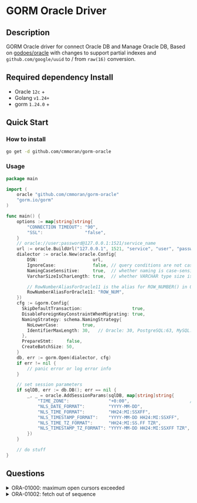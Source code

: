 # GORM Oracle Driver

## Description

GORM Oracle driver for connect Oracle DB and Manage Oracle DB, Based on [godoes/oracle](https://github.com/godoes/gorm-oracle) with changes to support partial indexes and `github.com/google/uuid` to / from `raw(16)` conversion.

## Required dependency Install

- Oracle `12c` +
- Golang `v1.24+`
- gorm `1.24.0` +

## Quick Start

### How to install 

```bash
go get -d github.com/cmmoran/gorm-oracle
```

### Usage

```go
package main

import (
	oracle "github.com/cmmoran/gorm-oracle"
	"gorm.io/gorm"
)

func main() {
	options := map[string]string{
		"CONNECTION TIMEOUT": "90",
		"SSL":                "false",
	}
	// oracle://user:password@127.0.0.1:1521/service_name
	url := oracle.BuildUrl("127.0.0.1", 1521, "service", "user", "password", options)
	dialector := oracle.New(oracle.Config{
		DSN:                     url,
		IgnoreCase:              false, // query conditions are not case-sensitive
		NamingCaseSensitive:     true,  // whether naming is case-sensitive
		VarcharSizeIsCharLength: true,  // whether VARCHAR type size is character length, defaulting to byte length

		// RowNumberAliasForOracle11 is the alias for ROW_NUMBER() in Oracle 11g, defaulting to ROW_NUM
		RowNumberAliasForOracle11: "ROW_NUM",
	})
	cfg := &gorm.Config{
      SkipDefaultTransaction:                   true,
      DisableForeignKeyConstraintWhenMigrating: true,
      NamingStrategy: schema.NamingStrategy{
        NoLowerCase:         true,
        IdentifierMaxLength: 30,   // Oracle: 30, PostgreSQL:63, MySQL: 64, SQL Server、SQLite、DM: 128
      },
      PrepareStmt:     false,
      CreateBatchSize: 50,
    }
	db, err := gorm.Open(dialector, cfg)
	if err != nil {
		// panic error or log error info
	}

	// set session parameters
	if sqlDB, err := db.DB(); err == nil {
		_, _ = oracle.AddSessionParams(sqlDB, map[string]string{
			"TIME_ZONE":               "+0:00",                       // ALTER SESSION SET TIME_ZONE = '+0:00';
			"NLS_DATE_FORMAT":         "YYYY-MM-DD",                   // ALTER SESSION SET NLS_DATE_FORMAT = 'YYYY-MM-DD';
			"NLS_TIME_FORMAT":         "HH24:MI:SSXFF",                // ALTER SESSION SET NLS_TIME_FORMAT = 'HH24:MI:SS.FF3';
			"NLS_TIMESTAMP_FORMAT":    "YYYY-MM-DD HH24:MI:SSXFF",     // ALTER SESSION SET NLS_TIMESTAMP_FORMAT = 'YYYY-MM-DD HH24:MI:SS.FF3';
			"NLS_TIME_TZ_FORMAT":      "HH24:MI:SS.FF TZR",            // ALTER SESSION SET NLS_TIME_TZ_FORMAT = 'HH24:MI:SS.FF3 TZR';
			"NLS_TIMESTAMP_TZ_FORMAT": "YYYY-MM-DD HH24:MI:SSXFF TZR", // ALTER SESSION SET NLS_TIMESTAMP_TZ_FORMAT = 'YYYY-MM-DD HH24:MI:SS.FF3 TZR';
		})
	}

	// do stuff
}

```

## Questions

<!--suppress HtmlDeprecatedAttribute -->
<details>
<summary>ORA-01000: maximum open cursors exceeded</summary>

> ORA-00604: error occurred at recursive SQL level 1
> 
> ORA-01000: maximum open cursors exceeded

```shell
show parameter OPEN_CURSORS;
```

```sql
alter system set OPEN_CURSORS = 1000; -- or bigger
commit;
```

</details>

<details>
<summary>ORA-01002: fetch out of sequence</summary>

> If the same query is executed repeatedly, and the first query is successful but the second one returns an `ORA-01002` error, it might be because `PrepareStmt` is enabled.  Disabling this configuration should resolve the issue.

Recommended configuration:

```go
&gorm.Config{
    SkipDefaultTransaction:                   true, // Should single create, update, and delete operations be disabled from automatically executing within transactions?
    DisableForeignKeyConstraintWhenMigrating: true, // Is it possible to disable the automatic creation of foreign key constraints when automatically migrating or creating tables?
    // Custom naming strategy
    NamingStrategy: schema.NamingStrategy{
        NoLowerCase:         true, // Should table names not be automatically converted to lowercase?
        IdentifierMaxLength: 30,   // Oracle: 30, PostgreSQL:63, MySQL: 64, SQL Server、SQLite、DM: 128
    },
    PrepareStmt:     false, // Create and cache precompiled statements.  Enabling this may result in an ORA-01002 error.
    CreateBatchSize: 50,    // Default batch size for inserting data
}
```

</details>
